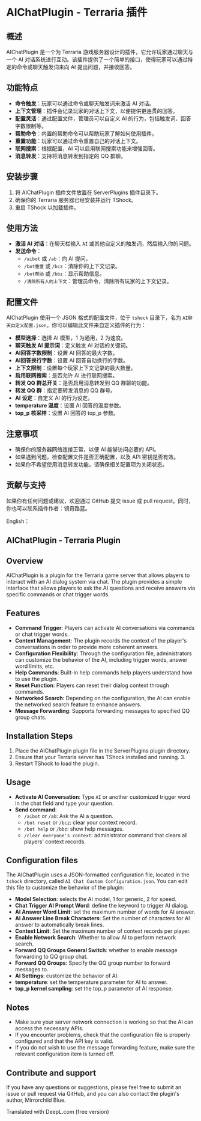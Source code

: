 # AIChatPlugin - Terraria 插件

## 概述

AIChatPlugin 是一个为 Terraria 游戏服务器设计的插件，它允许玩家通过聊天与一个 AI 对话系统进行互动。该插件提供了一个简单的接口，使得玩家可以通过特定的命令或聊天触发词来向 AI 提出问题，并接收回答。

## 功能特点

- **命令触发**：玩家可以通过命令或聊天触发词来激活 AI 对话。
- **上下文管理**：插件会记录玩家的对话上下文，以便提供更连贯的回答。
- **配置灵活**：通过配置文件，管理员可以自定义 AI 的行为，包括触发词、回答字数限制等。
- **帮助命令**：内置的帮助命令可以帮助玩家了解如何使用插件。
- **重置功能**：玩家可以通过命令重置自己的对话上下文。
- **联网搜索**：根据配置，AI 可以启用联网搜索功能来增强回答。
- **消息转发**：支持将消息转发到指定的 QQ 群聊。

## 安装步骤

1. 将 AIChatPlugin 插件文件放置在 ServerPlugins 插件目录下。
2. 确保你的 Terraria 服务器已经安装并运行 TShock。
3. 重启 TShock 以加载插件。

## 使用方法

- **激活 AI 对话**：在聊天栏输入 `AI` 或其他自定义的触发词，然后输入你的问题。
- **发送命令**：
  - `/aibot` 或 `/ab`：向 AI 提问。
  - `/bot重置` 或 `/bcz`：清除你的上下文记录。
  - `/bot帮助` 或 `/bbz`：显示帮助信息。
  - `/清除所有人的上下文`：管理员命令，清除所有玩家的上下文记录。

## 配置文件

AIChatPlugin 使用一个 JSON 格式的配置文件，位于 `tshock` 目录下，名为 `AI聊天自定义配置.json`。你可以编辑此文件来自定义插件的行为：

- **模型选择**：选择 AI 模型，1 为通用，2 为速度。
- **聊天触发 AI 提示词**：定义触发 AI 对话的关键词。
- **AI回答字数限制**：设置 AI 回答的最大字数。
- **AI回答换行字数**：设置 AI 回答自动换行的字数。
- **上下文限制**：设置每个玩家上下文记录的最大数量。
- **启用联网搜索**：是否允许 AI 进行联网搜索。
- **转发 QQ 群总开关**：是否启用消息转发到 QQ 群聊的功能。
- **转发 QQ 群**：指定要转发消息的 QQ 群号。
- **AI 设定**：自定义 AI 的行为设定。
- **temperature 温度**：设置 AI 回答的温度参数。
- **top_p 核采样**：设置 AI 回答的 top_p 参数。

## 注意事项

- 确保你的服务器网络连接正常，以便 AI 能够访问必要的 API。
- 如果遇到问题，检查配置文件是否正确配置，以及 API 密钥是否有效。
- 如果你不希望使用消息转发功能，请确保相关配置项为关闭状态。

## 贡献与支持

如果你有任何问题或建议，欢迎通过 GitHub 提交 issue 或 pull request。同时，你也可以联系插件作者：镜奇路蓝。


English：

## AIChatPlugin - Terraria Plugin

## Overview

AIChatPlugin is a plugin for the Terraria game server that allows players to interact with an AI dialog system via chat. The plugin provides a simple interface that allows players to ask the AI questions and receive answers via specific commands or chat trigger words.

## Features

- **Command Trigger**: Players can activate AI conversations via commands or chat trigger words.
- **Context Management**: The plugin records the context of the player's conversations in order to provide more coherent answers.
- **Configuration Flexibility**: Through the configuration file, administrators can customize the behavior of the AI, including trigger words, answer word limits, etc.
- **Help Commands**: Built-in help commands help players understand how to use the plugin.
- **Reset Function**: Players can reset their dialog context through commands.
- **Networked Search**: Depending on the configuration, the AI can enable the networked search feature to enhance answers.
- **Message Forwarding**: Supports forwarding messages to specified QQ group chats.

## Installation Steps

1. Place the AIChatPlugin plugin file in the ServerPlugins plugin directory.
2. Ensure that your Terraria server has TShock installed and running. 3.
3. Restart TShock to load the plugin.

## Usage

- **Activate AI Conversation**: Type `AI` or another customized trigger word in the chat field and type your question.
- **Send command**:
  - `/aibot` or `/ab`: Ask the AI a question.
  - `/bot reset` or `/bcz`: clear your context record.
  - `/bot help` or `/bbz`: show help messages.
  - `/clear everyone's context`: administrator command that clears all players' context records.

## Configuration files

The AIChatPlugin uses a JSON-formatted configuration file, located in the `tshock` directory, called `AI Chat Custom Configuration.json`. You can edit this file to customize the behavior of the plugin:

- **Model Selection**: selects the AI model, 1 for generic, 2 for speed.
- **Chat Trigger AI Prompt Word**: define the keyword to trigger AI dialog.
- **AI Answer Word Limit**: set the maximum number of words for AI answer.
- **AI Answer Line Break Characters**: Set the number of characters for AI answer to automatically break lines.
- **Context Limit**: Set the maximum number of context records per player.
- **Enable Network Search**: Whether to allow AI to perform network search.
- **Forward QQ Groups General Switch**: whether to enable message forwarding to QQ group chat.
- **Forward QQ Groups**: Specify the QQ group number to forward messages to.
- **AI Settings**: customize the behavior of AI.
- **temperature**: set the temperature parameter for AI to answer.
- **top_p kernel sampling**: set the top_p parameter of AI response.

## Notes

- Make sure your server network connection is working so that the AI can access the necessary APIs.
- If you encounter problems, check that the configuration file is properly configured and that the API key is valid.
- If you do not wish to use the message forwarding feature, make sure the relevant configuration item is turned off.

## Contribute and support

If you have any questions or suggestions, please feel free to submit an issue or pull request via GitHub, and you can also contact the plugin's author, Mirrorchild Blue.

Translated with DeepL.com (free version)
